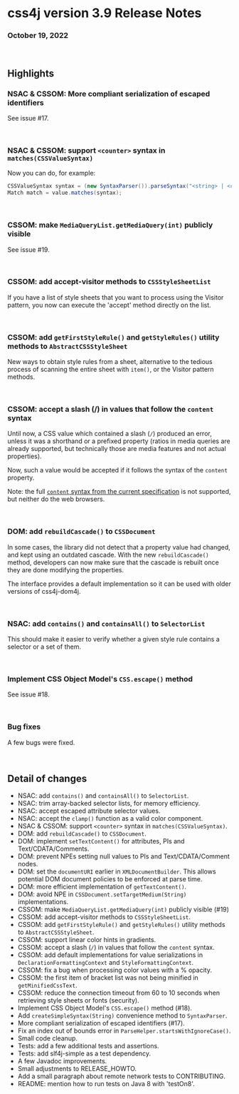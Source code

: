 # css4j version 3.9 Release Notes

### October 19, 2022

<br/>

## Highlights

### NSAC & CSSOM: More compliant serialization of escaped identifiers

See issue #17.

<br/>

### NSAC & CSSOM: support `<counter>` syntax in `matches(CSSValueSyntax)`

Now you can do, for example:

```java
CSSValueSyntax syntax = (new SyntaxParser()).parseSyntax("<string> | <counter>");
Match match = value.matches(syntax);
```

<br/>

### CSSOM: make `MediaQueryList.getMediaQuery(int)` publicly visible

See issue #19.

<br/>

### CSSOM: add accept-visitor methods to `CSSStyleSheetList`

If you have a list of style sheets that you want to process using the Visitor
pattern, you now can execute the 'accept' method directly on the list.

<br/>

### CSSOM: add `getFirstStyleRule()` and `getStyleRules()` utility methods to `AbstractCSSStyleSheet`

New ways to obtain style rules from a sheet, alternative to the tedious process
of scanning the entire sheet with `item()`, or the Visitor pattern methods.

<br/>

### CSSOM: accept a slash (/) in values that follow the `content` syntax

Until now, a CSS value which contained a slash (`/`) produced an error, unless
it was a shorthand or a prefixed property (ratios in media queries are already
supported, but technically those are media features and not actual properties).

Now, such a value would be accepted if it follows the syntax of the `content`
property.

Note: the full [`content` syntax from the current specification](https://www.w3.org/TR/css-content-3/#content-property)
is not supported, but neither do the web browsers.

<br/>

### DOM: add `rebuildCascade()` to `CSSDocument`

In some cases, the library did not detect that a property value had changed,
and kept using an outdated cascade. With the new `rebuildCascade()` method,
developers can now make sure that the cascade is rebuilt once they are done
modifying the properties.

The interface provides a default implementation so it can be used with older
versions of css4j-dom4j.

<br/>

### NSAC: add `contains()` and `containsAll()` to `SelectorList`

This should make it easier to verify whether a given style rule contains a
selector or a set of them.

<br/>

### Implement CSS Object Model's `CSS.escape()` method

See issue #18.

<br/>

### Bug fixes

A few bugs were fixed.

<br/>

## Detail of changes

- NSAC: add `contains()` and `containsAll()` to `SelectorList`.
- NSAC: trim array-backed selector lists, for memory efficiency.
- NSAC: accept escaped attribute selector values.
- NSAC: accept the `clamp()` function as a valid color component.
- NSAC & CSSOM: support `<counter>` syntax in `matches(CSSValueSyntax)`.
- DOM: add `rebuildCascade()` to `CSSDocument`.
- DOM: implement `setTextContent()` for attributes, PIs and Text/CDATA/Comments.
- DOM: prevent NPEs setting null values to PIs and Text/CDATA/Comment nodes.
- DOM: set the `documentURI` earlier in `XMLDocumentBuilder`. This allows potential DOM document policies to be enforced at parse time.
- DOM: more efficient implementation of `getTextContent()`.
- DOM: avoid NPE in `CSSDocument.setTargetMedium(String)` implementations.
- CSSOM: make `MediaQueryList.getMediaQuery(int)` publicly visible (#19)
- CSSOM: add accept-visitor methods to `CSSStyleSheetList`.
- CSSOM: add `getFirstStyleRule()` and `getStyleRules()` utility methods to `AbstractCSSStyleSheet`.
- CSSOM: support linear color hints in gradients.
- CSSOM: accept a slash (`/`) in values that follow the `content` syntax.
- CSSOM: add default implementations for value serializations in `DeclarationFormattingContext` and `StyleFormattingContext`.
- CSSOM: fix a bug when processing color values with a % opacity.
- CSSOM: the first item of bracket list was not being minified in `getMinifiedCssText`.
- CSSOM: reduce the connection timeout from 60 to 10 seconds when retrieving style sheets or fonts (security).
- Implement CSS Object Model's `CSS.escape()` method (#18).
- Add `createSimpleSyntax(String)` convenience method to `SyntaxParser`.
- More compliant serialization of escaped identifiers (#17).
- Fix an index out of bounds error in `ParseHelper.startsWithIgnoreCase()`.
- Small code cleanup.
- Tests: add a few additional tests and assertions.
- Tests: add slf4j-simple as a test dependency.
- A few Javadoc improvements.
- Small adjustments to RELEASE_HOWTO.
- Add a small paragraph about remote network tests to CONTRIBUTING.
- README: mention how to run tests on Java 8 with 'testOn8'.
